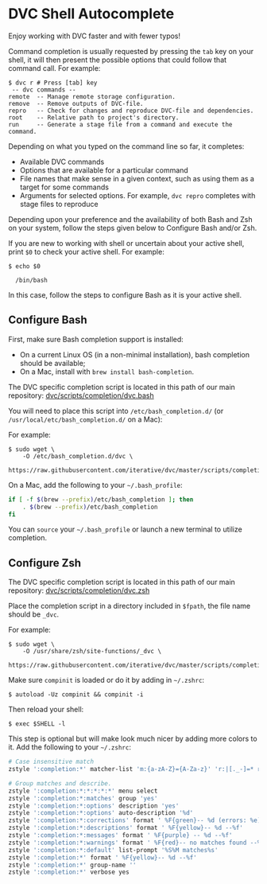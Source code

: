 # DVC Shell Autocomplete

Enjoy working with DVC faster and with fewer typos!

Command completion is usually requested by pressing the `tab` key on your shell,
it will then present the possible options that could follow that command call.
For example:

```dvc
$ dvc r # Press [tab] key
 -- dvc commands --
remote  -- Manage remote storage configuration.
remove  -- Remove outputs of DVC-file.
repro   -- Check for changes and reproduce DVC-file and dependencies.
root    -- Relative path to project's directory.
run     -- Generate a stage file from a command and execute the command.
```

Depending on what you typed on the command line so far, it completes:

- Available DVC commands
- Options that are available for a particular command
- File names that make sense in a given context, such as using them as a target
  for some commands
- Arguments for selected options. For example, `dvc repro` completes with stage
  files to reproduce

Depending upon your preference and the availability of both Bash and Zsh on your
system, follow the steps given below to Configure Bash and/or Zsh.

If you are new to working with shell or uncertain about your active shell, print
`$0` to check your active shell. For example:

```dvc
$ echo $0

  /bin/bash
```

In this case, follow the steps to configure Bash as it is your active shell.

## Configure Bash

First, make sure Bash completion support is installed:

- On a current Linux OS (in a non-minimal installation), bash completion should
  be available;
- On a Mac, install with `brew install bash-completion`.

The DVC specific completion script is located in this path of our main
repository:
[dvc/scripts/completion/dvc.bash](https://github.com/iterative/dvc/blob/master/scripts/completion/dvc.bash)

You will need to place this script into `/etc/bash_completion.d/` (or
`/usr/local/etc/bash_completion.d/` on a Mac):

For example:

```dvc
$ sudo wget \
    -O /etc/bash_completion.d/dvc \
    https://raw.githubusercontent.com/iterative/dvc/master/scripts/completion/dvc.bash
```

On a Mac, add the following to your `~/.bash_profile`:

```bash
if [ -f $(brew --prefix)/etc/bash_completion ]; then
    . $(brew --prefix)/etc/bash_completion
fi
```

You can `source` your `~/.bash_profile` or launch a new terminal to utilize
completion.

## Configure Zsh

The DVC specific completion script is located in this path of our main
repository:
[dvc/scripts/completion/dvc.zsh](https://github.com/iterative/dvc/blob/master/scripts/completion/dvc.zsh)

Place the completion script in a directory included in `$fpath`, the file name
should be `_dvc`.

For example:

```dvc
$ sudo wget \
    -O /usr/share/zsh/site-functions/_dvc \
    https://raw.githubusercontent.com/iterative/dvc/master/scripts/completion/dvc.zsh
```

Make sure `compinit` is loaded or do it by adding in `~/.zshrc`:

```dvc
$ autoload -Uz compinit && compinit -i
```

Then reload your shell:

```dvc
$ exec $SHELL -l
```

This step is optional but will make look much nicer by adding more colors to it.
Add the following to your `~/.zshrc`:

```bash
# Case insensitive match
zstyle ':completion:*' matcher-list 'm:{a-zA-Z}={A-Za-z}' 'r:|[._-]=* r:|=*' 'l:|=* r:|=*'

# Group matches and describe.
zstyle ':completion:*:*:*:*:*' menu select
zstyle ':completion:*:matches' group 'yes'
zstyle ':completion:*:options' description 'yes'
zstyle ':completion:*:options' auto-description '%d'
zstyle ':completion:*:corrections' format ' %F{green}-- %d (errors: %e) --%f'
zstyle ':completion:*:descriptions' format ' %F{yellow}-- %d --%f'
zstyle ':completion:*:messages' format ' %F{purple} -- %d --%f'
zstyle ':completion:*:warnings' format ' %F{red}-- no matches found --%f'
zstyle ':completion:*:default' list-prompt '%S%M matches%s'
zstyle ':completion:*' format ' %F{yellow}-- %d --%f'
zstyle ':completion:*' group-name ''
zstyle ':completion:*' verbose yes
```

